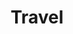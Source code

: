 ---
title: Travel
description: Topics about digital identity
image: "cat-travel-seoul.jpg"

# Badge style
style:
    background: "#2a9d8f"
    color: "#fff"
---